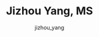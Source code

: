 ---
# this is autogenerated: do not edit
title: Jizhou Yang, MS
author: jizhou_yang
layout: author-bio
jobtitle: Back End Intern
bio: MentorInTec
type: alumn
excerpt: "Biographical summary for Jizhou Yang, MS, Back End Intern in the Keiser Lab at UCSF."
header:
  teaser: /assets/images/people/bio-yang.jpg
papers: 
---